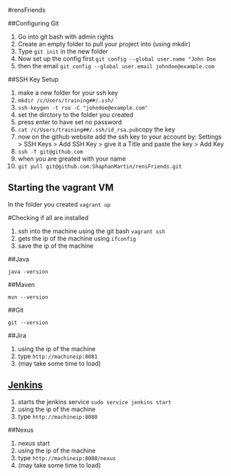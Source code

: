 #rensFriends

##Configuring Git

1. Go into git bash with admin rights 
2. Create an empty folder to pull your project into (using mkdir)
3. Type `git init` in the new folder
4. Now set up the config first `git config --global user.name "John Doe`
5. then the email `git config --global user.email johndoe@example.com`

##SSH Key Setup

1. make a new folder for your ssh key
2. `mkdir /c/Users/training##/.ssh/`  `
3. `ssh-keygen -t rsa -C "johndoe@example.com"`
4.  set the dirctory to the folder you created
5.  press enter to have set no password
6. `cat /c/Users/training##/.ssh/id_rsa.pub`copy the key
7.  now on the github website add the ssh key to your account by: 
    Settings > SSH Keys > Add SSH Key > give it a Title and paste the key > Add Key
8.  `ssh -T git@github.com`
9.  when you are greated with your name
10. `git pull git@github.com:ShaphanMartin/rensFriends.git`

## Starting the vagrant VM
In the folder you created 
`vagrant up`

#Checking if all are installed

1. ssh into the machine using the git bash `vagrant ssh`
2. gets the ip of the machine using `ifconfig`
3. save the ip of the machine

##Java

`java -version`

##Maven

`mvn --version`

##Git

`git --version`

##Jira
1. using the ip of the machine
2. type `http://machineip:8081`
3. (may take some time to load)

## [Jenkins](https://www.youtube.com/watch?v=LkCNJRfSZBU)

1. starts the jenkins service `sudo service jenkins start`
2. using the ip of the machine
3. type `http://machineip:8080`

##Nexus

1. nexus start
2. using the ip of the machine
3. type `http://machineip:8088/nexus`
4. (may take some time to load)
